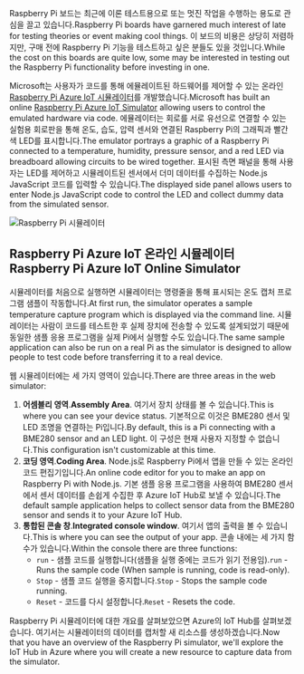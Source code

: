 <span data-ttu-id="c9e47-101">Raspberry Pi 보드는 최근에 이론 테스트용으로 또는 멋진 작업을 수행하는 용도로 관심을 끌고 있습니다.</span><span class="sxs-lookup"><span data-stu-id="c9e47-101">Raspberry Pi boards have garnered much interest of late for testing theories or event making cool things.</span></span> <span data-ttu-id="c9e47-102">이 보드의 비용은 상당히 저렴하지만, 구매 전에 Raspberry Pi 기능을 테스트하고 싶은 분들도 있을 것입니다.</span><span class="sxs-lookup"><span data-stu-id="c9e47-102">While the cost on this boards are quite low, some may be interested in testing out the Raspberry Pi functionality before investing in one.</span></span>

<span data-ttu-id="c9e47-103">Microsoft는 사용자가 코드를 통해 에뮬레이트된 하드웨어를 제어할 수 있는 온라인 [Raspberry Pi Azure IoT 시뮬레이터](https://azure-samples.github.io/raspberry-pi-web-simulator?azure-portal=true)를 개발했습니다.</span><span class="sxs-lookup"><span data-stu-id="c9e47-103">Microsoft has built an online [Raspberry Pi Azure IoT Simulator](https://azure-samples.github.io/raspberry-pi-web-simulator?azure-portal=true) allowing users to control the emulated hardware via code.</span></span> <span data-ttu-id="c9e47-104">에뮬레이터는 회로를 서로 유선으로 연결할 수 있는 실험용 회로판을 통해 온도, 습도, 압력 센서와 연결된 Raspberry Pi의 그래픽과 빨간색 LED를 표시합니다.</span><span class="sxs-lookup"><span data-stu-id="c9e47-104">The emulator portrays a graphic of a Raspberry Pi connected to a temperature, humidity, pressure sensor, and a red LED via breadboard allowing circuits to be wired together.</span></span> <span data-ttu-id="c9e47-105">표시된 측면 패널을 통해 사용자는 LED를 제어하고 시뮬레이트된 센서에서 더미 데이터를 수집하는 Node.js JavaScript 코드를 입력할 수 있습니다.</span><span class="sxs-lookup"><span data-stu-id="c9e47-105">The displayed side panel allows users to enter Node.js JavaScript code to control the LED and collect dummy data from the simulated sensor.</span></span>

![Raspberry Pi 시뮬레이터](../media/RaspberryPiSimulator.png)

## <a name="raspberry-pi-azure-iot-online-simulator"></a><span data-ttu-id="c9e47-107">Raspberry Pi Azure IoT 온라인 시뮬레이터</span><span class="sxs-lookup"><span data-stu-id="c9e47-107">Raspberry Pi Azure IoT Online Simulator</span></span>

<span data-ttu-id="c9e47-108">시뮬레이터를 처음으로 실행하면 시뮬레이터는 명령줄을 통해 표시되는 온도 캡처 프로그램 샘플이 작동합니다.</span><span class="sxs-lookup"><span data-stu-id="c9e47-108">At first run, the simulator operates a sample temperature capture program which is displayed via the command line.</span></span> <span data-ttu-id="c9e47-109">시뮬레이터는 사람이 코드를 테스트한 후 실제 장치에 전송할 수 있도록 설계되었기 때문에 동일한 샘플 응용 프로그램을 실제 Pi에서 실행할 수도 있습니다.</span><span class="sxs-lookup"><span data-stu-id="c9e47-109">The same sample application can also be run on a real Pi as the simulator is designed to allow people to test code before transferring it to a real device.</span></span>

<span data-ttu-id="c9e47-110">웹 시뮬레이터에는 세 가지 영역이 있습니다.</span><span class="sxs-lookup"><span data-stu-id="c9e47-110">There are three areas in the web simulator:</span></span>

1. <span data-ttu-id="c9e47-111">**어셈블리 영역**.</span><span class="sxs-lookup"><span data-stu-id="c9e47-111">**Assembly Area**.</span></span> <span data-ttu-id="c9e47-112">여기서 장치 상태를 볼 수 있습니다.</span><span class="sxs-lookup"><span data-stu-id="c9e47-112">This is where you can see your device status.</span></span> <span data-ttu-id="c9e47-113">기본적으로 이것은 BME280 센서 및 LED 조명을 연결하는 Pi입니다.</span><span class="sxs-lookup"><span data-stu-id="c9e47-113">By default, this is a Pi connecting with a BME280 sensor and an LED light.</span></span> <span data-ttu-id="c9e47-114">이 구성은 현재 사용자 지정할 수 없습니다.</span><span class="sxs-lookup"><span data-stu-id="c9e47-114">This configuration isn't customizable at this time.</span></span>
2. <span data-ttu-id="c9e47-115">**코딩 영역**.</span><span class="sxs-lookup"><span data-stu-id="c9e47-115">**Coding Area**.</span></span> <span data-ttu-id="c9e47-116">Node.js로 Raspberry Pi에서 앱을 만들 수 있는 온라인 코드 편집기입니다.</span><span class="sxs-lookup"><span data-stu-id="c9e47-116">An online code editor for you to make an app on Raspberry Pi with Node.js.</span></span> <span data-ttu-id="c9e47-117">기본 샘플 응용 프로그램을 사용하여 BME280 센서에서 센서 데이터를 손쉽게 수집한 후 Azure IoT Hub로 보낼 수 있습니다.</span><span class="sxs-lookup"><span data-stu-id="c9e47-117">The default sample application helps to collect sensor data from the BME280 sensor and sends it to your Azure IoT Hub.</span></span>
3. <span data-ttu-id="c9e47-118">**통합된 콘솔 창**.</span><span class="sxs-lookup"><span data-stu-id="c9e47-118">**Integrated console window**.</span></span> <span data-ttu-id="c9e47-119">여기서 앱의 출력을 볼 수 있습니다.</span><span class="sxs-lookup"><span data-stu-id="c9e47-119">This is where you can see the output of your app.</span></span> <span data-ttu-id="c9e47-120">콘솔 내에는 세 가지 함수가 있습니다.</span><span class="sxs-lookup"><span data-stu-id="c9e47-120">Within the console there are three functions:</span></span>
    - <span data-ttu-id="c9e47-121">`run` - 샘플 코드를 실행합니다(샘플을 실행 중에는 코드가 읽기 전용임).</span><span class="sxs-lookup"><span data-stu-id="c9e47-121">`run` - Runs the sample code (When sample is running, code is read-only).</span></span>
    - <span data-ttu-id="c9e47-122">`Stop` - 샘플 코드 실행을 중지합니다.</span><span class="sxs-lookup"><span data-stu-id="c9e47-122">`Stop` - Stops the sample code running.</span></span>
    - <span data-ttu-id="c9e47-123">`Reset` - 코드를 다시 설정합니다.</span><span class="sxs-lookup"><span data-stu-id="c9e47-123">`Reset` - Resets the code.</span></span>

<span data-ttu-id="c9e47-124">Raspberry Pi 시뮬레이터에 대한 개요를 살펴보았으면 Azure의 IoT Hub를 살펴보겠습니다. 여기서는 시뮬레이터의 데이터를 캡처할 새 리소스를 생성하겠습니다.</span><span class="sxs-lookup"><span data-stu-id="c9e47-124">Now that you have an overview of the Raspberry Pi simulator, we'll explore the IoT Hub in Azure where you will create a new resource to capture data from the simulator.</span></span>

<!-- Reference links 
-   Online Raspberry Pi Emulator:
    <https://docs.microsoft.com/azure/iot-hub/iot-hub-raspberry-pi-web-simulator-get-started>
-   <https://azure-samples.github.io/raspberry-pi-web-simulator/#GetStarted>-->